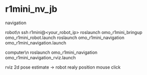 # r1mini_nv_jb


navigation

robot\n
ssh r1mini@<your_robot_ip>
roslaunch omo_r1mini_bringup omo_r1mini_robot.launch
roslaunch omo_r1mini_navigation omo_r1mini_navigation.launch

computer\n
roslaunch omo_r1mini_navigation omo_r1mini_navigation_rviz.launch


rviz 2d pose estimate -> robot realy position mouse click
